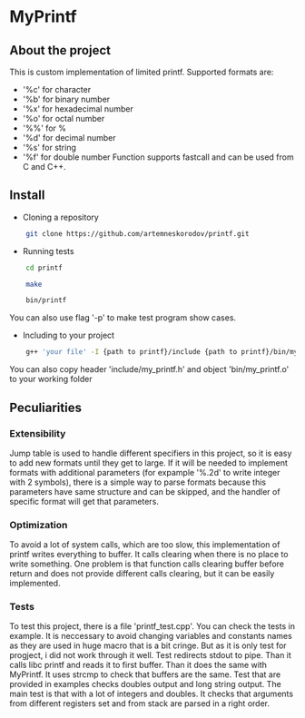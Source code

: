 # MyPrintf
## About the project
This is custom implementation of limited printf. Supported formats are:
- '%c' for character
- '%b' for binary number
- '%x' for hexadecimal number
- '%o' for octal number
- '%%' for %
- '%d' for decimal number
- '%s' for string
- '%f' for double number
Function supports fastcall and can be used from C and C++.
## Install
* Cloning a repository
```bash
    git clone https://github.com/artemneskorodov/printf.git
```
* Running tests
```bash
    cd printf
```
```bash
    make
```
```bash
    bin/printf
```
You can also use flag '-p' to make test program show cases.
* Including to your project
```bash
    g++ 'your file' -I {path to printf}/include {path to printf}/bin/my_printf.o
```
You can also copy header 'include/my_printf.h' and object 'bin/my_printf.o' to your working folder
## Peculiarities
### Extensibility
Jump table is used to handle different specifiers in this project, so it is easy to add new formats until they get to large. If it will be needed to implement formats with additional parameters (for expample '%.2d' to write integer with 2 symbols), there is a simple way to parse formats because this parameters have same structure and can be skipped, and the handler of specific format will get that parameters.
### Optimization
To avoid a lot of system calls, which are too slow, this implementation of printf writes everything to buffer. It calls clearing when there is no place to write something. One problem is that function calls clearing buffer before return and does not provide different calls clearing, but it can be easily implemented.
### Tests
To test this project, there is a file 'printf_test.cpp'. You can check the tests in example. It is neccessary to avoid changing variables and constants names as they are used in huge macro that is a bit cringe. But as it is only test for progject, i did not work through it well.
Test redirects stdout to pipe. Than it calls libc printf and reads it to first buffer. Than it does the same with MyPrintf. It uses strcmp to check that buffers are the same.
Test that are provided in examples checks doubles output and long string output. The main test is that with a lot of integers and doubles. It checks that arguments from different registers set and from stack are parsed in a right order.
